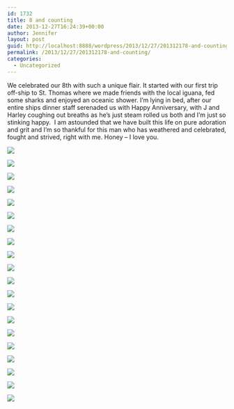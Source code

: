```yaml
---
id: 1732
title: 8 and counting
date: 2013-12-27T16:24:39+00:00
author: Jennifer
layout: post
guid: http://localhost:8888/wordpress/2013/12/27/201312178-and-counting/
permalink: /2013/12/27/201312178-and-counting/
categories:
  - Uncategorized
---
```

We celebrated our 8th with such a unique flair. It started with our first trip off-ship to St. Thomas where we made friends with the local iguana, fed some sharks and enjoyed an oceanic shower. I&#8217;m lying in bed, after our entire ships dinner staff serenaded us with Happy Anniversary, with J and Harley coughing out breaths as he&#8217;s just steam rolled us both and I&#8217;m just so stinking happy. &nbsp;I am astounded that we have built this life on pure adoration and grit and I&#8217;m so thankful for this man who has weathered and celebrated, fought and strived, right with me. Honey &#8211; I love you.

<div class="image-gallery-wrapper">
  <p>
    <img src="http://static1.squarespace.com/static/50db6bb3e4b015296cd43789/50dfa5b1e4b0dc6320e0b5ea/52bc73dfe4b0911754516ee5/1388157100958/2013-12-17+10.11.42.jpg.42.jpg?format=original" />
  </p>
  
  <p>
    <img src="http://static1.squarespace.com/static/50db6bb3e4b015296cd43789/50dfa5b1e4b0dc6320e0b5ea/52bc7321e4b08cf86db6d519/1388153920583/2013-12-17+11.55.44.jpg.44.jpg?format=original" />
  </p>
  
  <p>
    <img src="http://static1.squarespace.com/static/50db6bb3e4b015296cd43789/50dfa5b1e4b0dc6320e0b5ea/52bc7329e4b08cf86db6d522/1388154408705/2013-12-17+12.15.34.jpg.34.jpg?format=original" />
  </p>
  
  <p>
    <img src="http://static1.squarespace.com/static/50db6bb3e4b015296cd43789/50dfa5b1e4b0dc6320e0b5ea/52bc7330e4b08cf86db6d529/1388154600891/2013-12-17+12.15.22.jpg.22.jpg?format=original" />
  </p>
  
  <p>
    <img src="http://static1.squarespace.com/static/50db6bb3e4b015296cd43789/50dfa5b1e4b0dc6320e0b5ea/52bd82b1e4b08cf86db7652b/1430547668098/DSC00667.JPG" />
  </p>
  
  <p>
    <img src="http://static1.squarespace.com/static/50db6bb3e4b015296cd43789/50dfa5b1e4b0dc6320e0b5ea/52bc733ce4b08cf86db6d53b/1430547670258/2013-12-17+12.04.55.jpg.55.jpg?format=original" />
  </p>
  
  <p>
    <img src="http://static1.squarespace.com/static/50db6bb3e4b015296cd43789/50dfa5b1e4b0dc6320e0b5ea/52bc7338e4b08cf86db6d531/1430547665662/2013-12-17+12.09.53.jpg.53.jpg?format=original" />
  </p>
  
  <p>
    <img src="http://static1.squarespace.com/static/50db6bb3e4b015296cd43789/50dfa5b1e4b0dc6320e0b5ea/52bd8265e4b08cf86db764f2/1430547643897/DSC00676.JPG" />
  </p>
  
  <p>
    <img src="http://static1.squarespace.com/static/50db6bb3e4b015296cd43789/50dfa5b1e4b0dc6320e0b5ea/52bd827be4b08cf86db764ff/1430547606739/DSC00673.JPG" />
  </p>
  
  <p>
    <img src="http://static1.squarespace.com/static/50db6bb3e4b015296cd43789/50dfa5b1e4b0dc6320e0b5ea/52bd829be4b08cf86db76510/1430547625486/DSC00669.JPG" />
  </p>
  
  <p>
    <img src="http://static1.squarespace.com/static/50db6bb3e4b015296cd43789/50dfa5b1e4b0dc6320e0b5ea/52bd8291e4b08cf86db7650d/1430547669748/DSC00670.JPG" />
  </p>
  
  <p>
    <img src="http://static1.squarespace.com/static/50db6bb3e4b015296cd43789/50dfa5b1e4b0dc6320e0b5ea/52bd82c6e4b08cf86db76532/1430547629706/DSC00661.JPG" />
  </p>
  
  <p>
    <img src="http://static1.squarespace.com/static/50db6bb3e4b015296cd43789/50dfa5b1e4b0dc6320e0b5ea/52bc7395e4b0911754516e83/1388155505712/2013-12-17+11.52.30.jpg.30.jpg?format=original" />
  </p>
  
  <p>
    <img src="http://static1.squarespace.com/static/50db6bb3e4b015296cd43789/50dfa5b1e4b0dc6320e0b5ea/52bc7383e4b0911754516e6d/1388153155206/2013-12-17+11.58.29.jpg.29.jpg?format=original" />
  </p>
  
  <p>
    <img src="http://static1.squarespace.com/static/50db6bb3e4b015296cd43789/50dfa5b1e4b0dc6320e0b5ea/52bd825ee4b08cf86db764ef/1430547603847/DSC00679.JPG" />
  </p>
  
  <p>
    <img src="http://static1.squarespace.com/static/50db6bb3e4b015296cd43789/50dfa5b1e4b0dc6320e0b5ea/52bd8235e4b08cf86db764df/1430547659968/DSC00689.JPG" />
  </p>
  
  <p>
    <img src="http://static1.squarespace.com/static/50db6bb3e4b015296cd43789/50dfa5b1e4b0dc6320e0b5ea/52bd8214e4b08cf86db764cc/1430547663293/DSC00692.JPG" />
  </p>
  
  <p>
    <img src="http://static1.squarespace.com/static/50db6bb3e4b015296cd43789/50dfa5b1e4b0dc6320e0b5ea/52bd8253e4b08cf86db764e8/1430547584961/DSC00680.JPG" />
  </p>
  
  <p>
    <img src="http://static1.squarespace.com/static/50db6bb3e4b015296cd43789/50dfa5b1e4b0dc6320e0b5ea/52bd8240e4b08cf86db764e3/1430547595736/DSC00683.JPG" />
  </p>
  
  <p>
    <img src="http://static1.squarespace.com/static/50db6bb3e4b015296cd43789/50dfa5b1e4b0dc6320e0b5ea/52bd963ae4b0a450b452843c/1430547585086/DSC00666.JPG" />
  </p>
</div>